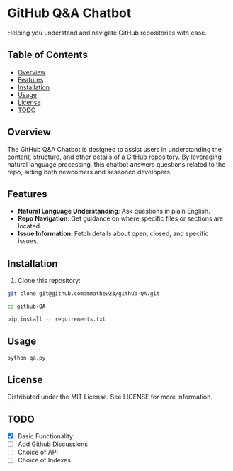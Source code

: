 # GitHub Q&A Chatbot

Helping you understand and navigate GitHub repositories with ease.

## Table of Contents

- [Overview](#overview)
- [Features](#features)
- [Installation](#installation)
- [Usage](#usage)
- [License](#license)
- [TODO](#todo)

## Overview

The GitHub Q&A Chatbot is designed to assist users in understanding the content, structure, and other details of a GitHub repository. By leveraging natural language processing, this chatbot answers questions related to the repo, aiding both newcomers and seasoned developers.

## Features

- **Natural Language Understanding**: Ask questions in plain English.
- **Repo Navigation**: Get guidance on where specific files or sections are located.
- **Issue Information**: Fetch details about open, closed, and specific issues.

## Installation

1. Clone this repository:
```bash
git clone git@github.com:mmathew23/github-QA.git
```

```bash
cd github-QA
```
```bash
pip install -r requirements.txt
```

## Usage

```python
python qa.py
```

## License
Distributed under the MIT License. See LICENSE for more information.


## TODO
- [x] Basic Functionality
- [ ] Add Github Discussions
- [ ] Choice of API
- [ ] Choice of Indexes

